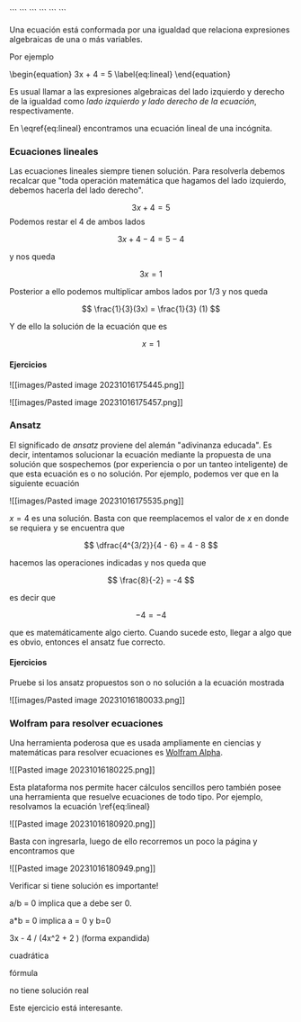 <div class="hidden-code">
```
<script>
MathJax = {
   tex: {
    tags: 'ams'
  }
 };
</script>
```
```<script>
window.MathJax = {
  chtml: {
    scale: 1.2
  },
  svg: {
    scale: 1.2
  }
};
</script>
```
```<script
  src="https://cdn.mathjax.org/mathjax/latest/MathJax.js?config=TeX-AMS-MML_HTMLorMML"
  type="text/javascript">
</script>
``` </div>

Una ecuación está conformada por una igualdad que relaciona expresiones algebraicas de una o más variables.

Por ejemplo

\begin{equation}
   3x + 4 = 5
   \label{eq:lineal}
\end{equation}

Es usual llamar a las expresiones algebraicas del lado izquierdo y derecho de la igualdad como *lado izquierdo y lado derecho de la ecuación*, respectivamente.

En \eqref{eq:lineal} encontramos una ecuación lineal de una incógnita.

### Ecuaciones lineales

Las ecuaciones lineales siempre tienen solución. Para resolverla debemos recalcar que "toda operación matemática que hagamos del lado izquierdo, debemos hacerla del lado derecho". 

$$
3x + 4 =5
$$
Podemos restar el 4 de ambos lados

$$
3x + 4 - 4 = 5 - 4
$$

y nos queda

$$
3x = 1
$$

Posterior a ello podemos multiplicar ambos lados por $1/3$ y nos queda

$$
\frac{1}{3}(3x) = \frac{1}{3} (1)
$$

Y de ello la solución de la ecuación que es

$$
x = 1
$$
#### Ejercicios

![[images/Pasted image 20231016175445.png]]

![[images/Pasted image 20231016175457.png]]

### Ansatz 

El significado de *ansatz* proviene del alemán "adivinanza educada". Es decir, intentamos solucionar la ecuación mediante la propuesta de una solución que sospechemos (por experiencia o por un tanteo inteligente) de que esta ecuación es o no solución. Por ejemplo, podemos ver que en la siguiente ecuación

![[images/Pasted image 20231016175535.png]]

$x=4$ es una solución. Basta con que reemplacemos el valor de $x$ en donde se requiera y se encuentra que

$$
\dfrac{4^{3/2}}{4 - 6} = 4 - 8 
$$

hacemos las operaciones indicadas y nos queda que

$$
\frac{8}{-2} = -4
$$

es decir que

$$ -4 = -4$$

que es matemáticamente algo cierto. Cuando sucede esto, llegar a algo que es obvio, entonces el ansatz fue correcto.

#### Ejercicios

Pruebe si los ansatz propuestos son o no solución a la ecuación mostrada

![[images/Pasted image 20231016180033.png]]

### Wolfram para resolver ecuaciones

Una herramienta poderosa que es usada ampliamente en ciencias y matemáticas para resolver ecuaciones es [Wolfram Alpha](https://www.wolframalpha.com/).  

![[Pasted image 20231016180225.png]]

Esta plataforma nos permite hacer cálculos sencillos pero también posee una herramienta que resuelve ecuaciones de todo tipo. Por ejemplo, resolvamos la ecuación \ref{eq:lineal} 

![[Pasted image 20231016180920.png]]

Basta con ingresarla, luego de ello recorremos un poco la página y encontramos que

![[Pasted image 20231016180949.png]]

Verificar si tiene solución es importante!

a/b = 0 implica que a debe ser 0.

a*b = 0
implica a = 0 y b=0



3x - 4 / (4x^2 + 2 ) (forma expandida)

cuadrática

fórmula

no tiene solución real

Este ejercicio está interesante.



